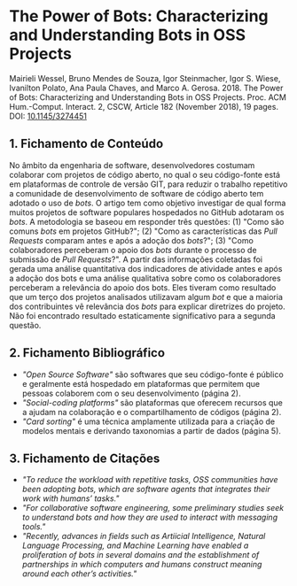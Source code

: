 # The Power of Bots: Characterizing and Understanding Bots in OSS Projects

Mairieli Wessel, Bruno Mendes de Souza, Igor Steinmacher, Igor S. Wiese, Ivanilton Polato, Ana Paula Chaves, and Marco A. Gerosa. 2018. The Power of Bots: Characterizing and Understanding Bots in OSS Projects. Proc. ACM Hum.-Comput. Interact. 2, CSCW, Article 182 (November 2018), 19 pages. DOI: [10.1145/3274451](https://doi.org/10.1145/3274451)

## 1. Fichamento de Conteúdo

No âmbito da engenharia de software, desenvolvedores costumam colaborar com projetos de código aberto, no qual o seu código-fonte está em plataformas de controle de versão GIT, para reduzir o trabalho repetitivo a comunidade de desenvolvimento de software de código aberto tem adotado o uso de _bots_. O artigo tem como objetivo investigar de qual forma muitos projetos de software populares hospedados no GitHub adotaram os _bots_. A metodologia se baseou em responder três questões: (1) "Como são comuns _bots_ em projetos GitHub?"; (2) "Como as características das _Pull Requests_ comparam antes e após a adoção dos _bots_?"; (3) "Como colaboradores perceberam o apoio dos _bots_ durante o processo de submissão de _Pull Requests_?". A partir das informações coletadas foi gerada uma análise quantitativa dos indicadores de atividade antes e após a adoção dos bots e uma análise qualitativa sobre como os colaboradores perceberam a relevância do apoio dos bots. Eles tiveram como resultado que um terço dos projetos analisados utilizavam algum _bot_ e que a maioria dos contribuintes vê relevância dos _bots_ para explicar diretrizes do projeto. Não foi encontrado resultado estaticamente significativo para a segunda questão.

## 2. Fichamento Bibliográfico

- _"Open Source Software"_ são softwares que seu código-fonte é público e geralmente está hospedado em plataformas que permitem que pessoas colaborem com o seu desenvolvimento (página 2).
- _"Social-coding platforms"_ são plataformas que oferecem recursos que a ajudam na colaboração e o compartilhamento de códigos (página 2).
- _"Card sorting"_ é uma técnica amplamente utilizada para a criação de modelos mentais e derivando taxonomias a partir de dados (página 5).

## 3. Fichamento de Citações

- _"To reduce the workload with repetitive tasks, OSS communities have been adopting bots, which are software agents that integrates their work with humans’ tasks."_
- _"For collaborative software engineering, some preliminary studies seek to understand bots and how they are used to interact with messaging tools."_
- _"Recently, advances in fields such as Artiicial Intelligence, Natural Language Processing, and Machine Learning have enabled a proliferation of bots in several domains and the establishment of partnerships in which computers and humans construct meaning around each other’s activities."_
